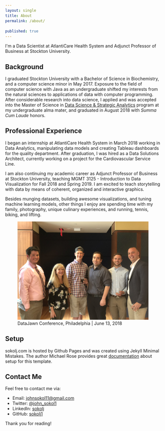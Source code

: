 ```yaml
---
layout: single
title: About
permalink: /about/

published: true
---
```


I'm a Data Scientist at AtlantiCare Health System and Adjunct Professor of Business at Stockton University.

## Background
I graduated Stockton University with a Bachelor of Science in Biochemistry, and a computer science minor in May 2017. Exposure to the field of computer science with Java as an undergraduate shifted my interests from the natural sciences to applications of data with computer programming. After considerable research into data science, I applied and was accepted into the Master of Science in [Data Science & Strategic Analytics](http://stockton.edu/datascience) program at my undergraduate alma mater, and graduated in August 2018 with _Summa Cum Laude_ honors.

## Professional Experience
I began an internship at AtlantiCare Health System in March 2018 working in Data Analytics, manipulating data models and creating Tableau dashboards for the quality department. After graduation, I was hired as a Data Solutions Architect, currently working on a project for the Cardiovascular Service Line.

I am also continuing my academic career as Adjunct Professor of Business at Stockton University, teaching MGMT 3125 - Introduction to Data Visualization for Fall 2018 and Spring 2019. I am excited to teach storytelling with data by means of coherent, organized and interactive graphics.

Besides munging datasets, building awesome visualizations, and tuning machine learning models, other things I enjoy are spending time with my family, photography, unique culinary experiences, and running, tennis, biking, and lifting. 

<figure>
  <img src="/assets/about/data_jawn.jpg" caption = "DataJawn, Philadelphia | June 13, 2018" class = "center">
  <figcaption> DataJawn Conference, Philadelphia | June 13, 2018
  </figcaption>
</figure>

## Setup
sokolj.com is hosted by Github Pages and was created using Jekyll Minimal Mistakes. The author Michael Rose provides great [documentation](https://mmistakes.github.io/minimal-mistakes/) about setup for this template. 


## Contact Me
Feel free to contact me via: 
* Email: <a href="mailto:{{johnsokol11@gmail.com}}">johnsokol11@gmail.com</a>
* Twitter: <a href="https://twitter.com/John_Sokol1">@john_sokol1</a>
* LinkedIn: <a href="https://www.linkedin.com/in/sokolj/">sokolj</a>
* GitHub: <a href="https://github.com/sokolj1">sokolj1</a>

Thank you for reading!
